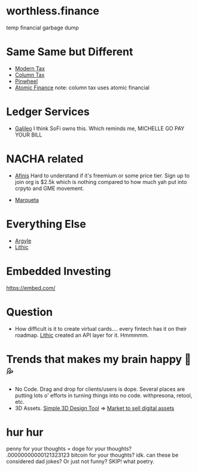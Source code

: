 # worthless.finance
temp financial garbage dump 

# Same Same but Different
- [Modern Tax](https://www.moderntax.io/)
- [Column Tax](https://www.columntax.com/)
- [Pinwheel](https://www.pinwheelapi.com/)
- [Atomic Finance](https://atomic.financial/)
note: column tax uses atomic financial

# Ledger Services
- [Galileo](https://docs.galileo-ft.com/pro/docs)
I think SoFi owns this. Which reminds me, MICHELLE GO PAY YOUR BILL

# NACHA related
- [Afinis](https://www.afinis.org/apis)
Hard to understand if it's freemium or some price tier. Sign up to join org is $2.5k which is nothing compared to how much yah put into crpyto and GME movement. 

- [Marqueta](https://www.marqeta.com/)

# Everything Else
- [Argyle](https://argyle.com/)
- [Lithic](https://lithic.com/)

# Embedded Investing 
https://embed.com/

# Question
- How difficult is it to create virtual cards.... every fintech has it on their roadmap.
[Lithic](https://lithic.com/) created an API layer for it. Hmmmmm. 


# Trends that makes my brain happy 🧠 💦
- No Code. Drag and drop for clients/users is dope. Several places are putting lots o' efforts in turning things into no code. withpresona, retool, etc.
- 3D Assets. [Simple 3D Design Tool](https://spline.design/) => [Market to sell digital assets](https://www.ui8.net/)


# hur hur
penny for your thoughts = doge for your thoughts? 
.00000000000121323123 bitcoin for your thoughts? 
idk. can these be considered dad jokes? Or just not funny?
SKIP!
what poetry.
